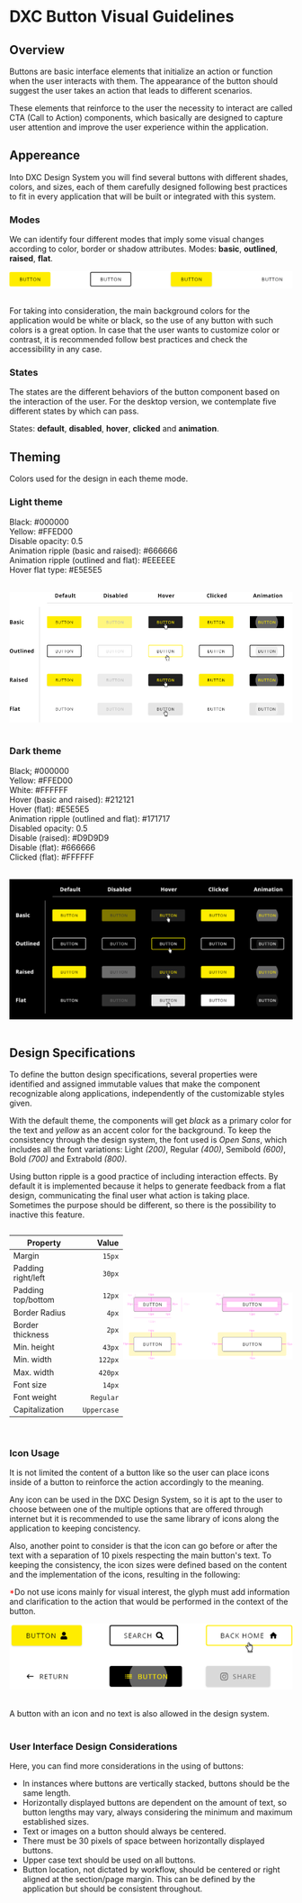 # DXC Button Visual Guidelines

## Overview

Buttons are basic interface elements that initialize an action or function when the user interacts with them. The appearance of the button should suggest the user takes an action that leads to different scenarios.

These elements that reinforce to the user the necessity to interact are called CTA (Call to Action) components, which basically are designed to capture user attention and improve the user experience within the application.
<br>

## Appereance

Into DXC Design System you will find several buttons with different shades, colors, and sizes, each of them carefully designed following best practices to fit in every application that will be built or integrated with this system.
<br>

### Modes

We can identify four different modes that imply some visual changes according to color, border or shadow attributes.
Modes: __basic__, __outlined__, __raised__, __flat__.
<br>
<div style="display: flex; justify-content: center;">
<img src="images/button_modes.png" alt="Button modes example">
</div>
<br>

For taking into consideration, the main background colors for the application would be white or black, so the use of any button with such colors is a great option. In case that the user wants to customize color or contrast, it is recommended follow best practices and check the accessibility in any case.

### States

The states are the different behaviors of the button component based on the interaction of the user.
For the desktop version, we contemplate five different states by which can pass.

States: __default__, __disabled__, __hover__, __clicked__ and __animation__.  

## Theming

Colors used for the design in each theme mode.

### Light theme

Black: #000000  
Yellow: #FFED00  
Disable opacity: 0.5  
Animation ripple (basic and raised): #666666  
Animation ripple (outlined and flat): #EEEEEE  
Hover flat type: #E5E5E5  

<br>
<div style="display: flex; justify-content: center;">
<img src="images/button_states.png" alt="Button states example">
</div>
<br>

### Dark theme

Black; #000000  
Yellow: #FFED00  
White: #FFFFFF  
Hover (basic and raised): #212121  
Hover (flat): #E5E5E5  
Animation ripple (outlined and flat): #171717  
Disabled opacity: 0.5  
Disable (raised): #D9D9D9  
Disable (flat): #666666  
Clicked (flat): #FFFFFF  

<br>
<div style="display: flex; justify-content: center;">
<img src="images/button_states_dark.png" alt="Button states example">
</div>
<br>

## Design Specifications

To define the button design specifications, several properties were identified and assigned immutable values ​​that make the component recognizable along applications, independently of the customizable styles given.

With the default theme, the components will get *black* as a primary color for the text and *yellow* as an accent color for the background.
To keep the consistency through the design system, the font used is *Open Sans*, which includes all the font variations: Light *(200)*, Regular *(400)*, Semibold *(600)*, Bold *(700)* and Extrabold *(800)*.

Using button ripple is a good practice of including interaction effects. By default it is implemented because it helps to generate feedback from a flat design, communicating the final user what action is taking place.
Sometimes the purpose should be different, so there is the possibility to inactive this feature.

<div style="display: flex; align-items: center;"> 

| Property           | Value|
|--------------------|------:|
| Margin            | `15px` |
| Padding right/left | `30px` |
| Padding top/bottom | `12px` |
| Border Radius | `4px` |
| Border thickness| `2px` |
| Min. height| `43px` |
| Min. width| `122px` |
| Max. width| `420px` |
| Font size| `14px` |
| Font weight| `Regular` |
| Capitalization | `Uppercase` |

<img src="images/button_specs.png" style="width: 60%">

</div>
<br>

### Icon Usage

It is not limited the content of a button like so the user can place icons inside of a button to reinforce the action accordingly to the meaning.

<!-- Both resources, [Material Icons](https://material.io/tools/icons) and [Fontawesome Icons](https://fontawesome.com/icons) -->
Any icon can be used in the DXC Design System, so it is apt to the user to choose between one of the multiple options that are offered through internet but it is recommended to use the same library of icons along the application to keeping concistency.

Also, another point to consider is that the icon can go before or after the text with a separation of 10 pixels respecting the main button's text. To keeping the consistency, the icon sizes were defined based on the content and the implementation of the icons, resulting in the following:

<span style="color: red">*</span>Do not use icons mainly for visual interest, the glyph must add information and clarification to the action that would be performed in the context of the button.
<br>

<div style="display: flex; justify-content: center;">
<img src="images/button_icon.png" alt="Button with icon examples">
</div>
<br>
<br>
A button with an icon and no text is also allowed in the design system.

<br>
<br>

### User Interface Design Considerations

Here, you can find more considerations in the using of buttons:

- In instances where buttons are vertically stacked, buttons should be the same length.
- Horizontally displayed buttons are dependent on the amount of text, so button lengths may vary, always considering the minimum and maximum established sizes.
- Text or images on a button should always be centered.
- There must be 30 pixels of space between horizontally displayed buttons.
- Upper case text should be used on all buttons.
- Button location, not dictated by workflow, should be centered or right aligned at the section/page margin. This can be defined by the application but should be consistent throughout.
